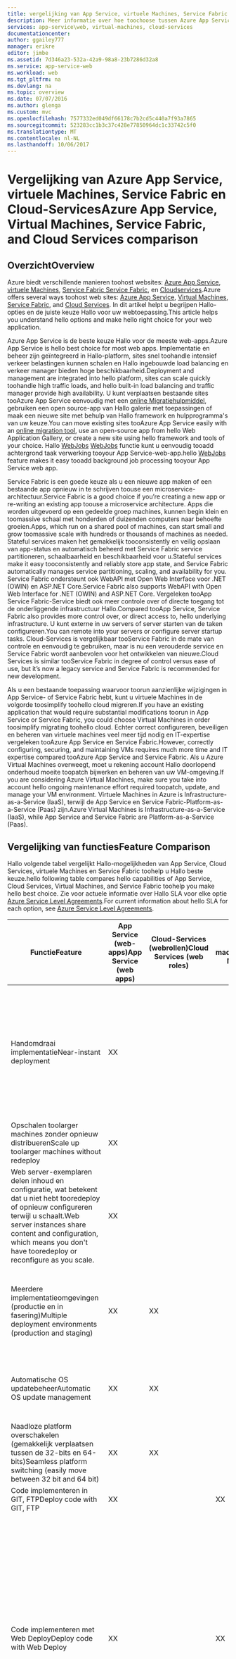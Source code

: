 ```yaml
---
title: vergelijking van App Service, virtuele Machines, Service Fabric en Cloud Services aaaAzure | Microsoft Docs
description: Meer informatie over hoe toochoose tussen Azure App Service, virtuele Machines, Service Fabric en Cloud-Services voor het hosten van webtoepassingen.
services: app-service\web, virtual-machines, cloud-services
documentationcenter: 
author: ggailey777
manager: erikre
editor: jimbe
ms.assetid: 7d346a23-532a-42a9-98a8-23b7286d32a8
ms.service: app-service-web
ms.workload: web
ms.tgt_pltfrm: na
ms.devlang: na
ms.topic: overview
ms.date: 07/07/2016
ms.author: glenga
ms.custom: mvc
ms.openlocfilehash: 7577332ed049df66178c7b2cd5c440a7f93a7865
ms.sourcegitcommit: 523283cc1b3c37c428e77850964dc1c33742c5f0
ms.translationtype: MT
ms.contentlocale: nl-NL
ms.lasthandoff: 10/06/2017
---
```

# <a name="azure-app-service-virtual-machines-service-fabric-and-cloud-services-comparison"></a><span data-ttu-id="b95cd-103">Vergelijking van Azure App Service, virtuele Machines, Service Fabric en Cloud-Services</span><span class="sxs-lookup"><span data-stu-id="b95cd-103">Azure App Service, Virtual Machines, Service Fabric, and Cloud Services comparison</span></span>
## <a name="overview"></a><span data-ttu-id="b95cd-104">Overzicht</span><span class="sxs-lookup"><span data-stu-id="b95cd-104">Overview</span></span>
<span data-ttu-id="b95cd-105">Azure biedt verschillende manieren toohost websites: [Azure App Service][Azure App Service], [virtuele Machines][Virtual Machines], [Service Fabric ] [ Service Fabric], en [Cloudservices][Cloud Services].</span><span class="sxs-lookup"><span data-stu-id="b95cd-105">Azure offers several ways toohost web sites: [Azure App Service][Azure App Service], [Virtual Machines][Virtual Machines], [Service Fabric][Service Fabric], and [Cloud Services][Cloud Services].</span></span> <span data-ttu-id="b95cd-106">In dit artikel helpt u begrijpen Hallo-opties en de juiste keuze Hallo voor uw webtoepassing.</span><span class="sxs-lookup"><span data-stu-id="b95cd-106">This article helps you understand hello options and make hello right choice for your web application.</span></span>

<span data-ttu-id="b95cd-107">Azure App Service is de beste keuze Hallo voor de meeste web-apps.</span><span class="sxs-lookup"><span data-stu-id="b95cd-107">Azure App Service is hello best choice for most web apps.</span></span> <span data-ttu-id="b95cd-108">Implementatie en beheer zijn geïntegreerd in Hallo-platform, sites snel toohandle intensief verkeer belastingen kunnen schalen en Hallo ingebouwde load balancing en verkeer manager bieden hoge beschikbaarheid.</span><span class="sxs-lookup"><span data-stu-id="b95cd-108">Deployment and management are integrated into hello platform, sites can scale quickly toohandle high traffic loads, and hello built-in load balancing and traffic manager provide high availability.</span></span> <span data-ttu-id="b95cd-109">U kunt verplaatsen bestaande sites tooAzure App Service eenvoudig met een [online Migratiehulpmiddel](https://www.migratetoazure.net/), gebruiken een open source-app van Hallo galerie met toepassingen of maak een nieuwe site met behulp van Hallo framework en hulpprogramma's van uw keuze.</span><span class="sxs-lookup"><span data-stu-id="b95cd-109">You can move existing sites tooAzure App Service easily with an [online migration tool](https://www.migratetoazure.net/), use an open-source app from hello Web Application Gallery, or create a new site using hello framework and tools of your choice.</span></span> <span data-ttu-id="b95cd-110">Hallo [WebJobs] [ WebJobs] functie kunt u eenvoudig tooadd achtergrond taak verwerking tooyour App Service-web-app.</span><span class="sxs-lookup"><span data-stu-id="b95cd-110">hello [WebJobs][WebJobs] feature makes it easy tooadd background job processing tooyour App Service web app.</span></span>

<span data-ttu-id="b95cd-111">Service Fabric is een goede keuze als u een nieuwe app maken of een bestaande app opnieuw in te schrijven toouse een microservice-architectuur.</span><span class="sxs-lookup"><span data-stu-id="b95cd-111">Service Fabric is a good choice if you’re creating a new app or re-writing an existing app toouse a microservice architecture.</span></span> <span data-ttu-id="b95cd-112">Apps die worden uitgevoerd op een gedeelde groep machines, kunnen begin klein en toomassive schaal met honderden of duizenden computers naar behoefte groeien.</span><span class="sxs-lookup"><span data-stu-id="b95cd-112">Apps, which run on a shared pool of machines, can start small and grow toomassive scale with hundreds or thousands of machines as needed.</span></span> <span data-ttu-id="b95cd-113">Stateful services maken het gemakkelijk tooconsistently en veilig opslaan van app-status en automatisch beheerd met Service Fabric service partitioneren, schaalbaarheid en beschikbaarheid voor u.</span><span class="sxs-lookup"><span data-stu-id="b95cd-113">Stateful services make it easy tooconsistently and reliably store app state, and Service Fabric automatically manages service partitioning, scaling, and availability for you.</span></span>  <span data-ttu-id="b95cd-114">Service Fabric ondersteunt ook WebAPI met Open Web Interface voor .NET (OWIN) en ASP.NET Core.</span><span class="sxs-lookup"><span data-stu-id="b95cd-114">Service Fabric also supports WebAPI with Open Web Interface for .NET (OWIN) and ASP.NET Core.</span></span>  <span data-ttu-id="b95cd-115">Vergeleken tooApp Service Fabric-Service biedt ook meer controle over of directe toegang tot de onderliggende infrastructuur Hallo.</span><span class="sxs-lookup"><span data-stu-id="b95cd-115">Compared tooApp Service, Service Fabric also provides more control over, or direct access to, hello underlying infrastructure.</span></span> <span data-ttu-id="b95cd-116">U kunt externe in uw servers of server starten van de taken configureren.</span><span class="sxs-lookup"><span data-stu-id="b95cd-116">You can remote into your servers or configure server startup tasks.</span></span> <span data-ttu-id="b95cd-117">Cloud-Services is vergelijkbaar tooService Fabric in de mate van controle en eenvoudig te gebruiken, maar is nu een verouderde service en Service Fabric wordt aanbevolen voor het ontwikkelen van nieuwe.</span><span class="sxs-lookup"><span data-stu-id="b95cd-117">Cloud Services is similar tooService Fabric in degree of control versus ease of use, but it’s now a legacy service and Service Fabric is recommended for new development.</span></span>

<span data-ttu-id="b95cd-118">Als u een bestaande toepassing waarvoor toorun aanzienlijke wijzigingen in App Service- of Service Fabric hebt, kunt u virtuele Machines in de volgorde toosimplify toohello cloud migreren.</span><span class="sxs-lookup"><span data-stu-id="b95cd-118">If you have an existing application that would require substantial modifications toorun in App Service or Service Fabric, you could choose Virtual Machines in order toosimplify migrating toohello cloud.</span></span> <span data-ttu-id="b95cd-119">Echter correct configureren, beveiligen en beheren van virtuele machines veel meer tijd nodig en IT-expertise vergeleken tooAzure App Service en Service Fabric.</span><span class="sxs-lookup"><span data-stu-id="b95cd-119">However, correctly configuring, securing, and maintaining VMs requires much more time and IT expertise compared tooAzure App Service and Service Fabric.</span></span> <span data-ttu-id="b95cd-120">Als u Azure Virtual Machines overweegt, moet u rekening account Hallo doorlopend onderhoud moeite toopatch bijwerken en beheren van uw VM-omgeving.</span><span class="sxs-lookup"><span data-stu-id="b95cd-120">If you are considering Azure Virtual Machines, make sure you take into account hello ongoing maintenance effort required toopatch, update, and manage your VM environment.</span></span> <span data-ttu-id="b95cd-121">Virtuele Machines in Azure is Infrastructure-as-a-Service (IaaS), terwijl de App Service en Service Fabric-Platform-as-a-Service (Paas) zijn.</span><span class="sxs-lookup"><span data-stu-id="b95cd-121">Azure Virtual Machines is Infrastructure-as-a-Service (IaaS), while App Service and Service Fabric are Platform-as-a-Service (Paas).</span></span> 

## <span data-ttu-id="b95cd-122"><a name="features"></a>Vergelijking van functies</span><span class="sxs-lookup"><span data-stu-id="b95cd-122"><a name="features"></a>Feature Comparison</span></span>
<span data-ttu-id="b95cd-123">Hallo volgende tabel vergelijkt Hallo-mogelijkheden van App Service, Cloud Services, virtuele Machines en Service Fabric toohelp u Hallo beste keuze.</span><span class="sxs-lookup"><span data-stu-id="b95cd-123">hello following table compares hello capabilities of App Service, Cloud Services, Virtual Machines, and Service Fabric toohelp you make hello best choice.</span></span> <span data-ttu-id="b95cd-124">Zie voor actuele informatie over Hallo SLA voor elke optie [Azure Service Level Agreements](https://azure.microsoft.com/support/legal/sla/).</span><span class="sxs-lookup"><span data-stu-id="b95cd-124">For current information about hello SLA for each option, see [Azure Service Level Agreements](https://azure.microsoft.com/support/legal/sla/).</span></span>

| <span data-ttu-id="b95cd-125">Functie</span><span class="sxs-lookup"><span data-stu-id="b95cd-125">Feature</span></span> | <span data-ttu-id="b95cd-126">App Service (web-apps)</span><span class="sxs-lookup"><span data-stu-id="b95cd-126">App Service (web apps)</span></span> | <span data-ttu-id="b95cd-127">Cloud-Services (webrollen)</span><span class="sxs-lookup"><span data-stu-id="b95cd-127">Cloud Services (web roles)</span></span> | <span data-ttu-id="b95cd-128">Virtuele machines</span><span class="sxs-lookup"><span data-stu-id="b95cd-128">Virtual Machines</span></span> | <span data-ttu-id="b95cd-129">Service Fabric</span><span class="sxs-lookup"><span data-stu-id="b95cd-129">Service Fabric</span></span> | <span data-ttu-id="b95cd-130">Opmerkingen</span><span class="sxs-lookup"><span data-stu-id="b95cd-130">Notes</span></span> |
| --- | --- | --- | --- | --- | --- |
| <span data-ttu-id="b95cd-131">Handomdraai implementatie</span><span class="sxs-lookup"><span data-stu-id="b95cd-131">Near-instant deployment</span></span> |<span data-ttu-id="b95cd-132">X</span><span class="sxs-lookup"><span data-stu-id="b95cd-132">X</span></span> | | |<span data-ttu-id="b95cd-133">X</span><span class="sxs-lookup"><span data-stu-id="b95cd-133">X</span></span> |<span data-ttu-id="b95cd-134">Implementeren van een toepassing of een toepassing update tooa Cloudservice of het maken van een virtuele machine, duurt het enkele minuten ten minste; een toepassing tooa web-app implementeren duurt seconden.</span><span class="sxs-lookup"><span data-stu-id="b95cd-134">Deploying an application or an application update tooa Cloud Service, or creating a VM, takes several minutes at least; deploying an application tooa web app takes seconds.</span></span> |
| <span data-ttu-id="b95cd-135">Opschalen toolarger machines zonder opnieuw distribueren</span><span class="sxs-lookup"><span data-stu-id="b95cd-135">Scale up toolarger machines without redeploy</span></span> |<span data-ttu-id="b95cd-136">X</span><span class="sxs-lookup"><span data-stu-id="b95cd-136">X</span></span> | | |<span data-ttu-id="b95cd-137">X</span><span class="sxs-lookup"><span data-stu-id="b95cd-137">X</span></span> | |
| <span data-ttu-id="b95cd-138">Web server-exemplaren delen inhoud en configuratie, wat betekent dat u niet hebt tooredeploy of opnieuw configureren terwijl u schaalt.</span><span class="sxs-lookup"><span data-stu-id="b95cd-138">Web server instances share content and configuration, which means you don't have tooredeploy or reconfigure as you scale.</span></span> |<span data-ttu-id="b95cd-139">X</span><span class="sxs-lookup"><span data-stu-id="b95cd-139">X</span></span> | | |<span data-ttu-id="b95cd-140">X</span><span class="sxs-lookup"><span data-stu-id="b95cd-140">X</span></span> | |
| <span data-ttu-id="b95cd-141">Meerdere implementatieomgevingen (productie en in fasering)</span><span class="sxs-lookup"><span data-stu-id="b95cd-141">Multiple deployment environments (production and staging)</span></span> |<span data-ttu-id="b95cd-142">X</span><span class="sxs-lookup"><span data-stu-id="b95cd-142">X</span></span> |<span data-ttu-id="b95cd-143">X</span><span class="sxs-lookup"><span data-stu-id="b95cd-143">X</span></span> | |<span data-ttu-id="b95cd-144">X</span><span class="sxs-lookup"><span data-stu-id="b95cd-144">X</span></span> |<span data-ttu-id="b95cd-145">Service Fabric, kunt u toohave omgevingen met meerdere voor uw toepassingen of toodeploy verschillende versies van uw app naast elkaar.</span><span class="sxs-lookup"><span data-stu-id="b95cd-145">Service Fabric allows you toohave multiple environments for your apps or toodeploy different versions of your app side-by-side.</span></span> |
| <span data-ttu-id="b95cd-146">Automatische OS updatebeheer</span><span class="sxs-lookup"><span data-stu-id="b95cd-146">Automatic OS update management</span></span> |<span data-ttu-id="b95cd-147">X</span><span class="sxs-lookup"><span data-stu-id="b95cd-147">X</span></span> |<span data-ttu-id="b95cd-148">X</span><span class="sxs-lookup"><span data-stu-id="b95cd-148">X</span></span> | | |<span data-ttu-id="b95cd-149">Automatische updates voor het besturingssysteem zijn gepland voor een toekomstige Service Fabric-release.</span><span class="sxs-lookup"><span data-stu-id="b95cd-149">Automatic OS updates are planned for a future Service Fabric release.</span></span> |
| <span data-ttu-id="b95cd-150">Naadloze platform overschakelen (gemakkelijk verplaatsen tussen de 32-bits en 64-bits)</span><span class="sxs-lookup"><span data-stu-id="b95cd-150">Seamless platform switching (easily move between 32 bit and 64 bit)</span></span> |<span data-ttu-id="b95cd-151">X</span><span class="sxs-lookup"><span data-stu-id="b95cd-151">X</span></span> |<span data-ttu-id="b95cd-152">X</span><span class="sxs-lookup"><span data-stu-id="b95cd-152">X</span></span> | | | |
| <span data-ttu-id="b95cd-153">Code implementeren in GIT, FTP</span><span class="sxs-lookup"><span data-stu-id="b95cd-153">Deploy code with GIT, FTP</span></span> |<span data-ttu-id="b95cd-154">X</span><span class="sxs-lookup"><span data-stu-id="b95cd-154">X</span></span> | |<span data-ttu-id="b95cd-155">X</span><span class="sxs-lookup"><span data-stu-id="b95cd-155">X</span></span> | | |
| <span data-ttu-id="b95cd-156">Code implementeren met Web Deploy</span><span class="sxs-lookup"><span data-stu-id="b95cd-156">Deploy code with Web Deploy</span></span> |<span data-ttu-id="b95cd-157">X</span><span class="sxs-lookup"><span data-stu-id="b95cd-157">X</span></span> | |<span data-ttu-id="b95cd-158">X</span><span class="sxs-lookup"><span data-stu-id="b95cd-158">X</span></span> | |<span data-ttu-id="b95cd-159">Cloudservices ondersteunt Hallo gebruik van Web Deploy toodeploy updates tooindividual rolinstanties.</span><span class="sxs-lookup"><span data-stu-id="b95cd-159">Cloud Services supports hello use of Web Deploy toodeploy updates tooindividual role instances.</span></span> <span data-ttu-id="b95cd-160">Echter, u deze niet gebruiken voor de initiële implementatie van een rol, en als u Web Deploy voor een update hebt toodeploy afzonderlijk tooeach exemplaar van een rol.</span><span class="sxs-lookup"><span data-stu-id="b95cd-160">However, you can't use it for initial deployment of a role, and if you use Web Deploy for an update you have toodeploy separately tooeach instance of a role.</span></span> <span data-ttu-id="b95cd-161">Meerdere exemplaren zijn vereist in de volgorde tooqualify voor Hallo Cloud Service SLA voor productieomgevingen.</span><span class="sxs-lookup"><span data-stu-id="b95cd-161">Multiple instances are required in order tooqualify for hello Cloud Service SLA for production environments.</span></span> |
| <span data-ttu-id="b95cd-162">Ondersteuning voor WebMatrix</span><span class="sxs-lookup"><span data-stu-id="b95cd-162">WebMatrix support</span></span> |<span data-ttu-id="b95cd-163">X</span><span class="sxs-lookup"><span data-stu-id="b95cd-163">X</span></span> | |<span data-ttu-id="b95cd-164">X</span><span class="sxs-lookup"><span data-stu-id="b95cd-164">X</span></span> | | |
| <span data-ttu-id="b95cd-165">Toegang tooservices zoals Service Bus-, opslag-, SQL-Database</span><span class="sxs-lookup"><span data-stu-id="b95cd-165">Access tooservices like Service Bus, Storage, SQL Database</span></span> |<span data-ttu-id="b95cd-166">X</span><span class="sxs-lookup"><span data-stu-id="b95cd-166">X</span></span> |<span data-ttu-id="b95cd-167">X</span><span class="sxs-lookup"><span data-stu-id="b95cd-167">X</span></span> |<span data-ttu-id="b95cd-168">X</span><span class="sxs-lookup"><span data-stu-id="b95cd-168">X</span></span> |<span data-ttu-id="b95cd-169">X</span><span class="sxs-lookup"><span data-stu-id="b95cd-169">X</span></span> | |
| <span data-ttu-id="b95cd-170">Host-web- of web services-laag van een architectuur met meerdere lagen</span><span class="sxs-lookup"><span data-stu-id="b95cd-170">Host web or web services tier of a multi-tier architecture</span></span> |<span data-ttu-id="b95cd-171">X</span><span class="sxs-lookup"><span data-stu-id="b95cd-171">X</span></span> |<span data-ttu-id="b95cd-172">X</span><span class="sxs-lookup"><span data-stu-id="b95cd-172">X</span></span> |<span data-ttu-id="b95cd-173">X</span><span class="sxs-lookup"><span data-stu-id="b95cd-173">X</span></span> |<span data-ttu-id="b95cd-174">X</span><span class="sxs-lookup"><span data-stu-id="b95cd-174">X</span></span> | |
| <span data-ttu-id="b95cd-175">Middelste laag van de host van een architectuur met meerdere lagen</span><span class="sxs-lookup"><span data-stu-id="b95cd-175">Host middle tier of a multi-tier architecture</span></span> |<span data-ttu-id="b95cd-176">X</span><span class="sxs-lookup"><span data-stu-id="b95cd-176">X</span></span> |<span data-ttu-id="b95cd-177">X</span><span class="sxs-lookup"><span data-stu-id="b95cd-177">X</span></span> |<span data-ttu-id="b95cd-178">X</span><span class="sxs-lookup"><span data-stu-id="b95cd-178">X</span></span> |<span data-ttu-id="b95cd-179">X</span><span class="sxs-lookup"><span data-stu-id="b95cd-179">X</span></span> |<span data-ttu-id="b95cd-180">App Service-web-apps kunnen eenvoudig host een REST-API als middelste laag en Hallo [WebJobs](http://go.microsoft.com/fwlink/?linkid=390226) functie achtergrondtaken verwerking kan hosten.</span><span class="sxs-lookup"><span data-stu-id="b95cd-180">App Service web apps can easily host a REST API middle tier, and hello [WebJobs](http://go.microsoft.com/fwlink/?linkid=390226) feature can host background processing jobs.</span></span> <span data-ttu-id="b95cd-181">U kunt WebJobs uitvoeren in een speciale website tooachieve onafhankelijke schaalbaarheid voor Hallo laag.</span><span class="sxs-lookup"><span data-stu-id="b95cd-181">You can run WebJobs in a dedicated website tooachieve independent scalability for hello tier.</span></span> <span data-ttu-id="b95cd-182">Hallo preview [API-apps](../app-service-api/app-service-api-apps-why-best-platform.md) functie biedt nog meer functies voor het hosten van de REST-services.</span><span class="sxs-lookup"><span data-stu-id="b95cd-182">hello preview [API apps](../app-service-api/app-service-api-apps-why-best-platform.md) feature provides even more features for hosting REST services.</span></span> |
| <span data-ttu-id="b95cd-183">Geïntegreerde MySQL as a service-ondersteuning</span><span class="sxs-lookup"><span data-stu-id="b95cd-183">Integrated MySQL-as-a-service support</span></span> |<span data-ttu-id="b95cd-184">X</span><span class="sxs-lookup"><span data-stu-id="b95cd-184">X</span></span> |<span data-ttu-id="b95cd-185">X</span><span class="sxs-lookup"><span data-stu-id="b95cd-185">X</span></span> |<span data-ttu-id="b95cd-186">X</span><span class="sxs-lookup"><span data-stu-id="b95cd-186">X</span></span> | |<span data-ttu-id="b95cd-187">MySQL-as-a-service kunnen worden geïntegreerd in cloud-Services via de offerings van ClearDB, maar niet als onderdeel van de werkstroom van hello Azure-Portal.</span><span class="sxs-lookup"><span data-stu-id="b95cd-187">Cloud Services can integrate MySQL-as-a-service through ClearDB's offerings, but not as part of hello Azure Portal workflow.</span></span> |
| <span data-ttu-id="b95cd-188">Ondersteuning voor ASP.NET, klassiek ASP, Node.js, PHP, Python</span><span class="sxs-lookup"><span data-stu-id="b95cd-188">Support for ASP.NET, classic ASP, Node.js, PHP, Python</span></span> |<span data-ttu-id="b95cd-189">X</span><span class="sxs-lookup"><span data-stu-id="b95cd-189">X</span></span> |<span data-ttu-id="b95cd-190">X</span><span class="sxs-lookup"><span data-stu-id="b95cd-190">X</span></span> |<span data-ttu-id="b95cd-191">X</span><span class="sxs-lookup"><span data-stu-id="b95cd-191">X</span></span> |<span data-ttu-id="b95cd-192">X</span><span class="sxs-lookup"><span data-stu-id="b95cd-192">X</span></span> |<span data-ttu-id="b95cd-193">Service Fabric ondersteunt het Hallo maken van een web-front-met [ASP.NET 5](../service-fabric/service-fabric-add-a-web-frontend.md) of kunt u elk type toepassing (Node.js, Java, enzovoort) implementeren als een [Gast uitvoerbaar bestand](../service-fabric/service-fabric-deploy-existing-app.md).</span><span class="sxs-lookup"><span data-stu-id="b95cd-193">Service Fabric supports hello creation of a web front-end using [ASP.NET 5](../service-fabric/service-fabric-add-a-web-frontend.md) or you can deploy any type of application (Node.js, Java, etc) as a [guest executable](../service-fabric/service-fabric-deploy-existing-app.md).</span></span> |
| <span data-ttu-id="b95cd-194">Scale-out toomultiple exemplaren zonder opnieuw distribueren</span><span class="sxs-lookup"><span data-stu-id="b95cd-194">Scale out toomultiple instances without redeploy</span></span> |<span data-ttu-id="b95cd-195">X</span><span class="sxs-lookup"><span data-stu-id="b95cd-195">X</span></span> |<span data-ttu-id="b95cd-196">X</span><span class="sxs-lookup"><span data-stu-id="b95cd-196">X</span></span> |<span data-ttu-id="b95cd-197">X</span><span class="sxs-lookup"><span data-stu-id="b95cd-197">X</span></span> |<span data-ttu-id="b95cd-198">X</span><span class="sxs-lookup"><span data-stu-id="b95cd-198">X</span></span> |<span data-ttu-id="b95cd-199">Virtuele Machines uitbreiden toomultiple exemplaren, maar Hallo services die worden uitgevoerd op deze toohandle dit scale-out moeten worden geschreven. U hebt tooconfigure een load balancer tooroute aanvragen over Hallo-machines en maak een Affiniteitsgroep tooprevent gelijktijdige opnieuw opstarten van alle exemplaren vanwege toomaintenance- of hardwarestoringen.</span><span class="sxs-lookup"><span data-stu-id="b95cd-199">Virtual Machines can scale out toomultiple instances, but hello services running on them must be written toohandle this scale-out. You have tooconfigure a load balancer tooroute requests across hello machines, and create an Affinity Group tooprevent simultaneous restarts of all instances due toomaintenance or hardware failures.</span></span> |
| <span data-ttu-id="b95cd-200">Ondersteuning voor SSL</span><span class="sxs-lookup"><span data-stu-id="b95cd-200">Support for SSL</span></span> |<span data-ttu-id="b95cd-201">X</span><span class="sxs-lookup"><span data-stu-id="b95cd-201">X</span></span> |<span data-ttu-id="b95cd-202">X</span><span class="sxs-lookup"><span data-stu-id="b95cd-202">X</span></span> |<span data-ttu-id="b95cd-203">X</span><span class="sxs-lookup"><span data-stu-id="b95cd-203">X</span></span> |<span data-ttu-id="b95cd-204">X</span><span class="sxs-lookup"><span data-stu-id="b95cd-204">X</span></span> |<span data-ttu-id="b95cd-205">Voor App Service WebApps, wordt SSL voor aangepaste domeinnamen alleen ondersteund voor Basic en Standard-modus.</span><span class="sxs-lookup"><span data-stu-id="b95cd-205">For App Service web apps, SSL for custom domain names is only supported for Basic and Standard mode.</span></span> <span data-ttu-id="b95cd-206">Zie voor meer informatie over het gebruik van SSL met web-apps [configureren van een SSL-certificaat voor een Azure-Website](app-service-web-tutorial-custom-ssl.md).</span><span class="sxs-lookup"><span data-stu-id="b95cd-206">For information about using SSL with web apps, see [Configuring an SSL certificate for an Azure Website](app-service-web-tutorial-custom-ssl.md).</span></span> |
| <span data-ttu-id="b95cd-207">Visual Studio-integratie</span><span class="sxs-lookup"><span data-stu-id="b95cd-207">Visual Studio integration</span></span> |<span data-ttu-id="b95cd-208">X</span><span class="sxs-lookup"><span data-stu-id="b95cd-208">X</span></span> |<span data-ttu-id="b95cd-209">X</span><span class="sxs-lookup"><span data-stu-id="b95cd-209">X</span></span> |<span data-ttu-id="b95cd-210">X</span><span class="sxs-lookup"><span data-stu-id="b95cd-210">X</span></span> |<span data-ttu-id="b95cd-211">X</span><span class="sxs-lookup"><span data-stu-id="b95cd-211">X</span></span> | |
| <span data-ttu-id="b95cd-212">Foutopsporing op afstand</span><span class="sxs-lookup"><span data-stu-id="b95cd-212">Remote Debugging</span></span> |<span data-ttu-id="b95cd-213">X</span><span class="sxs-lookup"><span data-stu-id="b95cd-213">X</span></span> |<span data-ttu-id="b95cd-214">X</span><span class="sxs-lookup"><span data-stu-id="b95cd-214">X</span></span> |<span data-ttu-id="b95cd-215">X</span><span class="sxs-lookup"><span data-stu-id="b95cd-215">X</span></span> | | |
| <span data-ttu-id="b95cd-216">Code implementeren in TFS</span><span class="sxs-lookup"><span data-stu-id="b95cd-216">Deploy code with TFS</span></span> |<span data-ttu-id="b95cd-217">X</span><span class="sxs-lookup"><span data-stu-id="b95cd-217">X</span></span> |<span data-ttu-id="b95cd-218">X</span><span class="sxs-lookup"><span data-stu-id="b95cd-218">X</span></span> |<span data-ttu-id="b95cd-219">X</span><span class="sxs-lookup"><span data-stu-id="b95cd-219">X</span></span> |<span data-ttu-id="b95cd-220">X</span><span class="sxs-lookup"><span data-stu-id="b95cd-220">X</span></span> | |
| <span data-ttu-id="b95cd-221">Netwerkisolatie met [Azure Virtual Network](/azure/virtual-network/)</span><span class="sxs-lookup"><span data-stu-id="b95cd-221">Network isolation with [Azure Virtual Network](/azure/virtual-network/)</span></span> |<span data-ttu-id="b95cd-222">X</span><span class="sxs-lookup"><span data-stu-id="b95cd-222">X</span></span> |<span data-ttu-id="b95cd-223">X</span><span class="sxs-lookup"><span data-stu-id="b95cd-223">X</span></span> |<span data-ttu-id="b95cd-224">X</span><span class="sxs-lookup"><span data-stu-id="b95cd-224">X</span></span> |<span data-ttu-id="b95cd-225">X</span><span class="sxs-lookup"><span data-stu-id="b95cd-225">X</span></span> |<span data-ttu-id="b95cd-226">Zie ook [Azure Websites virtuele netwerkintegratie](https://azure.microsoft.com/blog/2014/09/15/azure-websites-virtual-network-integration/)</span><span class="sxs-lookup"><span data-stu-id="b95cd-226">See also [Azure Websites Virtual Network Integration](https://azure.microsoft.com/blog/2014/09/15/azure-websites-virtual-network-integration/)</span></span> |
| <span data-ttu-id="b95cd-227">Ondersteuning voor [met Azure Traffic Manager](/azure/traffic-manager/)</span><span class="sxs-lookup"><span data-stu-id="b95cd-227">Support for [Azure Traffic Manager](/azure/traffic-manager/)</span></span> |<span data-ttu-id="b95cd-228">X</span><span class="sxs-lookup"><span data-stu-id="b95cd-228">X</span></span> |<span data-ttu-id="b95cd-229">X</span><span class="sxs-lookup"><span data-stu-id="b95cd-229">X</span></span> |<span data-ttu-id="b95cd-230">X</span><span class="sxs-lookup"><span data-stu-id="b95cd-230">X</span></span> |<span data-ttu-id="b95cd-231">X</span><span class="sxs-lookup"><span data-stu-id="b95cd-231">X</span></span> | |
| <span data-ttu-id="b95cd-232">Geïntegreerde Eindpuntcontrole</span><span class="sxs-lookup"><span data-stu-id="b95cd-232">Integrated Endpoint Monitoring</span></span> |<span data-ttu-id="b95cd-233">X</span><span class="sxs-lookup"><span data-stu-id="b95cd-233">X</span></span> |<span data-ttu-id="b95cd-234">X</span><span class="sxs-lookup"><span data-stu-id="b95cd-234">X</span></span> |<span data-ttu-id="b95cd-235">X</span><span class="sxs-lookup"><span data-stu-id="b95cd-235">X</span></span> | | |
| <span data-ttu-id="b95cd-236">Toegang tot extern bureaublad-tooservers</span><span class="sxs-lookup"><span data-stu-id="b95cd-236">Remote desktop access tooservers</span></span> | |<span data-ttu-id="b95cd-237">X</span><span class="sxs-lookup"><span data-stu-id="b95cd-237">X</span></span> |<span data-ttu-id="b95cd-238">X</span><span class="sxs-lookup"><span data-stu-id="b95cd-238">X</span></span> |<span data-ttu-id="b95cd-239">X</span><span class="sxs-lookup"><span data-stu-id="b95cd-239">X</span></span> | |
| <span data-ttu-id="b95cd-240">Een aangepaste MSI installeren</span><span class="sxs-lookup"><span data-stu-id="b95cd-240">Install any custom MSI</span></span> | |<span data-ttu-id="b95cd-241">X</span><span class="sxs-lookup"><span data-stu-id="b95cd-241">X</span></span> |<span data-ttu-id="b95cd-242">X</span><span class="sxs-lookup"><span data-stu-id="b95cd-242">X</span></span> |<span data-ttu-id="b95cd-243">X</span><span class="sxs-lookup"><span data-stu-id="b95cd-243">X</span></span> |<span data-ttu-id="b95cd-244">Service Fabric, kunt u toohost elk uitvoerbaar bestand opslaan als een [Gast uitvoerbaar bestand](../service-fabric/service-fabric-deploy-existing-app.md) of u kunt een app installeren op Hallo van virtuele machines.</span><span class="sxs-lookup"><span data-stu-id="b95cd-244">Service Fabric allows you toohost any executable file as a [guest executable](../service-fabric/service-fabric-deploy-existing-app.md) or you can install any app on hello VMs.</span></span> |
| <span data-ttu-id="b95cd-245">Mogelijkheid toodefine/uitvoeren opstarten taken</span><span class="sxs-lookup"><span data-stu-id="b95cd-245">Ability toodefine/execute start-up tasks</span></span> | |<span data-ttu-id="b95cd-246">X</span><span class="sxs-lookup"><span data-stu-id="b95cd-246">X</span></span> |<span data-ttu-id="b95cd-247">X</span><span class="sxs-lookup"><span data-stu-id="b95cd-247">X</span></span> |<span data-ttu-id="b95cd-248">X</span><span class="sxs-lookup"><span data-stu-id="b95cd-248">X</span></span> | |
| <span data-ttu-id="b95cd-249">Kan tooETW gebeurtenissen luisteren</span><span class="sxs-lookup"><span data-stu-id="b95cd-249">Can listen tooETW events</span></span> | |<span data-ttu-id="b95cd-250">X</span><span class="sxs-lookup"><span data-stu-id="b95cd-250">X</span></span> |<span data-ttu-id="b95cd-251">X</span><span class="sxs-lookup"><span data-stu-id="b95cd-251">X</span></span> |<span data-ttu-id="b95cd-252">X</span><span class="sxs-lookup"><span data-stu-id="b95cd-252">X</span></span> | |

## <span data-ttu-id="b95cd-253"><a name="scenarios"></a>Scenario's en aanbevelingen</span><span class="sxs-lookup"><span data-stu-id="b95cd-253"><a name="scenarios"></a>Scenarios and recommendations</span></span>
<span data-ttu-id="b95cd-254">Hier volgen enkele algemene scenario's van de toepassing uit met aanbevelingen toowhich Azure-web-hosting optie mogelijk meest geschikt is voor elk.</span><span class="sxs-lookup"><span data-stu-id="b95cd-254">Here are some common application scenarios with recommendations as toowhich Azure web hosting option might be most appropriate for each.</span></span>

* [<span data-ttu-id="b95cd-255">Ik heb nodig een webfront-end met achtergrondverwerking en database back-end toorun zakelijke toepassingen zijn geïntegreerd met lokale activa.</span><span class="sxs-lookup"><span data-stu-id="b95cd-255">I need a web front end with background processing and database backend toorun business applications integrated with on-premises assets.</span></span>](#onprem)
* [<span data-ttu-id="b95cd-256">Ik moet een betrouwbare manier toohost mijn zakelijke website die wordt geschaald well en aanbiedingen globale bereiken.</span><span class="sxs-lookup"><span data-stu-id="b95cd-256">I need a reliable way toohost my corporate website that scales well and offers global reach.</span></span>](#corp)
* [<span data-ttu-id="b95cd-257">Ik heb een IIS6-toepassing op Windows Server 2003 wordt uitgevoerd.</span><span class="sxs-lookup"><span data-stu-id="b95cd-257">I have an IIS6 application running on Windows Server 2003.</span></span>](#iis6)
* [<span data-ttu-id="b95cd-258">Ik ben eigenaar van een klein bedrijf en ik mijn site een goedkope manier toohost nodig, maar met toekomstige groei in gedachten.</span><span class="sxs-lookup"><span data-stu-id="b95cd-258">I'm a small business owner, and I need an inexpensive way toohost my site but with future growth in mind.</span></span>](#smallbusiness)
* [<span data-ttu-id="b95cd-259">Ik ben een web- of grafisch ontwerper en ik toodesign wilt en websites voor mijn klant opbouwen.</span><span class="sxs-lookup"><span data-stu-id="b95cd-259">I'm a web or graphic designer, and I want toodesign and build web sites for my customers.</span></span>](#designer)
* [<span data-ttu-id="b95cd-260">Ik ben mijn toepassing met meerdere lagen met een web-front-toohello Cloud migreert.</span><span class="sxs-lookup"><span data-stu-id="b95cd-260">I'm migrating my multi-tier application with a web front-end toohello Cloud.</span></span>](#multitier)
* [<span data-ttu-id="b95cd-261">Mijn toepassing afhankelijk is zeer aangepaste Windows of Linux-omgevingen en I wilt toomove het toohello cloud.</span><span class="sxs-lookup"><span data-stu-id="b95cd-261">My application depends on highly customized Windows or Linux environments and I want toomove it toohello cloud.</span></span>](#custom)
* [<span data-ttu-id="b95cd-262">Mijn site maakt gebruik van open-sourcesoftware en wil toohost in Azure.</span><span class="sxs-lookup"><span data-stu-id="b95cd-262">My site uses open source software, and I want toohost it in Azure.</span></span>](#oss)
* [<span data-ttu-id="b95cd-263">Ik heb een line-of-business-toepassing die tooconnect toohello bedrijfsnetwerk moet.</span><span class="sxs-lookup"><span data-stu-id="b95cd-263">I have a line-of-business application that needs tooconnect toohello corporate network.</span></span>](#lob)
* [<span data-ttu-id="b95cd-264">Ik wil toohost een REST-API of web-service voor mobiele clients.</span><span class="sxs-lookup"><span data-stu-id="b95cd-264">I want toohost a REST API or web service for mobile clients.</span></span>](#mobile)

### <span data-ttu-id="b95cd-265"><a id="onprem"></a>Ik heb nodig een webfront-end met achtergrondverwerking en database back-end toorun zakelijke toepassingen zijn geïntegreerd met lokale activa.</span><span class="sxs-lookup"><span data-stu-id="b95cd-265"><a id="onprem"></a> I need a web front end with background processing and database backend toorun business applications integrated with on-premises assets.</span></span>
<span data-ttu-id="b95cd-266">Azure App Service is een uitstekende oplossing voor complexe business-toepassingen.</span><span class="sxs-lookup"><span data-stu-id="b95cd-266">Azure App Service is a great solution for complex business applications.</span></span> <span data-ttu-id="b95cd-267">U kunt ontwikkelen van apps die automatisch schalen op een load balanced platform, zijn beveiligd met Active Directory en verbinding maken met tooyour lokale bronnen.</span><span class="sxs-lookup"><span data-stu-id="b95cd-267">It lets you develop apps that scale automatically on a load balanced platform, are secured with Active Directory, and connect tooyour on-premises resources.</span></span> <span data-ttu-id="b95cd-268">Er wordt het beheer van apps die via een hoogwaardige portal en API's eenvoudig, en kunt u toogain inzicht in hoe klanten ze worden gebruikt met hulpprogramma's voor app-inzicht.</span><span class="sxs-lookup"><span data-stu-id="b95cd-268">It makes managing those apps easy through a world-class portal and APIs, and allows you toogain insight into how customers are using them with app insight tools.</span></span> <span data-ttu-id="b95cd-269">Hallo [Webjobs] [ Webjobs] functie kunt u achtergrondprocessen uitvoeren en taken als onderdeel van uw weblaag bij hybride verbindingen en VNET-functies kunnen u eenvoudig tooconnect back tooon lokale bronnen.</span><span class="sxs-lookup"><span data-stu-id="b95cd-269">hello [Webjobs][Webjobs] feature lets you run background processes and tasks as part of your web tier, while hybrid connectivity and VNET features make it easy tooconnect back tooon-premises resources.</span></span> <span data-ttu-id="b95cd-270">Azure App Service biedt drie 9 SLA voor web-apps en kunt u:</span><span class="sxs-lookup"><span data-stu-id="b95cd-270">Azure App Service provides three 9's SLA for web apps and enables you to:</span></span>

* <span data-ttu-id="b95cd-271">Uw toepassingen betrouwbaar uitvoeren op een zelfherstellende, automatisch patchen cloudplatform.</span><span class="sxs-lookup"><span data-stu-id="b95cd-271">Run your applications reliably on a self-healing, auto-patching cloud platform.</span></span>
* <span data-ttu-id="b95cd-272">Schalen automatisch via een wereldwijd netwerk van datacenters.</span><span class="sxs-lookup"><span data-stu-id="b95cd-272">Scale automatically across a global network of datacenters.</span></span>
* <span data-ttu-id="b95cd-273">Back-up en herstel voor herstel na noodgevallen.</span><span class="sxs-lookup"><span data-stu-id="b95cd-273">Back up and restore for disaster recovery.</span></span>
* <span data-ttu-id="b95cd-274">ISO, SOC2 en PCI compatibel zijn.</span><span class="sxs-lookup"><span data-stu-id="b95cd-274">Be ISO, SOC2, and PCI compliant.</span></span>
* <span data-ttu-id="b95cd-275">Integratie met Active Directory</span><span class="sxs-lookup"><span data-stu-id="b95cd-275">Integrate with Active Directory</span></span>

### <span data-ttu-id="b95cd-276"><a id="corp"></a>Ik moet een betrouwbare manier toohost mijn zakelijke website die wordt geschaald well en aanbiedingen globale bereiken.</span><span class="sxs-lookup"><span data-stu-id="b95cd-276"><a id="corp"></a> I need a reliable way toohost my corporate website that scales well and offers global reach.</span></span>
<span data-ttu-id="b95cd-277">Azure App Service is een uitstekende oplossing voor het hosten van zakelijke websites.</span><span class="sxs-lookup"><span data-stu-id="b95cd-277">Azure App Service is a great solution for hosting corporate websites.</span></span> <span data-ttu-id="b95cd-278">Deze web-apps tooscale kan snel en eenvoudig toomeet vraag over een wereldwijd netwerk van datacenters.</span><span class="sxs-lookup"><span data-stu-id="b95cd-278">It enables web apps tooscale quickly and easily toomeet demand across a global network of datacenters.</span></span> <span data-ttu-id="b95cd-279">Lokale reach fouttolerantie en intelligente verkeer management biedt.</span><span class="sxs-lookup"><span data-stu-id="b95cd-279">It offers local reach, fault tolerance, and intelligent traffic management.</span></span> <span data-ttu-id="b95cd-280">Alle op een platform waarmee hoogwaardige beheerhulpprogramma's, zodat u toogain inzicht in de sitestatus en siteverkeer snel en eenvoudig.</span><span class="sxs-lookup"><span data-stu-id="b95cd-280">All on a platform that provides world-class management tools, allowing you toogain insight into site health and site traffic quickly and easily.</span></span> <span data-ttu-id="b95cd-281">Azure App Service biedt drie 9 SLA voor web-apps en kunt u:</span><span class="sxs-lookup"><span data-stu-id="b95cd-281">Azure App Service provides three 9's SLA for web apps and enables you to:</span></span>

* <span data-ttu-id="b95cd-282">Uw websites betrouwbaar uitvoeren op een zelfherstellende, automatisch patchen cloudplatform.</span><span class="sxs-lookup"><span data-stu-id="b95cd-282">Run your websites reliably on a self-healing, auto-patching cloud platform.</span></span>
* <span data-ttu-id="b95cd-283">Schalen automatisch via een wereldwijd netwerk van datacenters.</span><span class="sxs-lookup"><span data-stu-id="b95cd-283">Scale automatically across a global network of datacenters.</span></span>
* <span data-ttu-id="b95cd-284">Back-up en herstel voor herstel na noodgevallen.</span><span class="sxs-lookup"><span data-stu-id="b95cd-284">Back up and restore for disaster recovery.</span></span>
* <span data-ttu-id="b95cd-285">Beheren van Logboeken en verkeer met geïntegreerde hulpmiddelen.</span><span class="sxs-lookup"><span data-stu-id="b95cd-285">Manage logs and traffic with integrated tools.</span></span>
* <span data-ttu-id="b95cd-286">ISO, SOC2 en PCI compatibel zijn.</span><span class="sxs-lookup"><span data-stu-id="b95cd-286">Be ISO, SOC2, and PCI compliant.</span></span>
* <span data-ttu-id="b95cd-287">Integratie met Active Directory</span><span class="sxs-lookup"><span data-stu-id="b95cd-287">Integrate with Active Directory</span></span>

### <span data-ttu-id="b95cd-288"><a id="iis6"></a>Ik heb een IIS6-toepassing op Windows Server 2003 wordt uitgevoerd.</span><span class="sxs-lookup"><span data-stu-id="b95cd-288"><a id="iis6"></a> I have an IIS6 application running on Windows Server 2003.</span></span>
<span data-ttu-id="b95cd-289">Azure App Service kunt u eenvoudig tooavoid Hallo infrastructuurkosten in verband met het migreren van oudere IIS6-toepassingen.</span><span class="sxs-lookup"><span data-stu-id="b95cd-289">Azure App Service makes it easy tooavoid hello infrastructure costs associated with migrating older IIS6 applications.</span></span> <span data-ttu-id="b95cd-290">Microsoft heeft gemaakt [eenvoudig toouse-hulpprogramma's voor migratie en gedetailleerde migratie-richtlijnen](https://www.movemetowebsites.net/) die u toocheck compatibiliteit inschakelen en eventuele wijzigingen die nodig hebt aangebracht toobe identificeren.</span><span class="sxs-lookup"><span data-stu-id="b95cd-290">Microsoft has created [easy toouse migration tools and detailed migration guidance](https://www.movemetowebsites.net/) that enable you toocheck compatibility and identify any changes that need toobe made.</span></span> <span data-ttu-id="b95cd-291">Integratie met Visual Studio, TFS en algemene CMS's maakt het eenvoudig toodeploy IIS6 toepassingen rechtstreeks toohello cloud.</span><span class="sxs-lookup"><span data-stu-id="b95cd-291">Integration with Visual Studio, TFS, and common CMS tools makes it easy toodeploy IIS6 applications directly toohello cloud.</span></span> <span data-ttu-id="b95cd-292">Zodra geïmplementeerd, biedt hello Azure Portal krachtige beheerprogramma's waarmee u tooscale toomanage kosten en omhoog in toomeet vraag indien nodig.</span><span class="sxs-lookup"><span data-stu-id="b95cd-292">Once deployed, hello Azure Portal provides robust management tools that enable you tooscale down toomanage costs and up toomeet demand as necessary.</span></span> <span data-ttu-id="b95cd-293">U kunt met het hulpprogramma voor migratie van Hallo:</span><span class="sxs-lookup"><span data-stu-id="b95cd-293">With hello migration tool you can:</span></span>

* <span data-ttu-id="b95cd-294">Migreer uw cloud oudere Windows Server 2003 web application toohello snel en eenvoudig.</span><span class="sxs-lookup"><span data-stu-id="b95cd-294">Quickly and easily migrate your legacy Windows Server 2003 web application toohello cloud.</span></span>
* <span data-ttu-id="b95cd-295">Tooleave kiezen voor de gekoppelde SQL database lokale-toocreate een hybride-toepassing.</span><span class="sxs-lookup"><span data-stu-id="b95cd-295">Opt tooleave your attached SQL database on-premises toocreate a hybrid application.</span></span>
* <span data-ttu-id="b95cd-296">De SQL-database, samen met de oudere toepassing verplaatst automatisch.</span><span class="sxs-lookup"><span data-stu-id="b95cd-296">Automatically move your SQL database along with your legacy application.</span></span>

### <span data-ttu-id="b95cd-297"><a id="smallbusiness"></a>Ik ben eigenaar van een klein bedrijf en ik mijn site een goedkope manier toohost nodig, maar met toekomstige groei in gedachten.</span><span class="sxs-lookup"><span data-stu-id="b95cd-297"><a id="smallbusiness"></a>I'm a small business owner, and I need an inexpensive way toohost my site but with future growth in mind.</span></span>
<span data-ttu-id="b95cd-298">Azure App Service is een uitstekende oplossing voor dit scenario, omdat u kunt gratis gebruiken en vervolgens meer mogelijkheden toevoegen wanneer u deze nodig.</span><span class="sxs-lookup"><span data-stu-id="b95cd-298">Azure App Service is a great solution for this scenario, because you can start using it for free and then add more capabilities when you need them.</span></span> <span data-ttu-id="b95cd-299">Elke gratis web-app wordt geleverd met een domein dat is verstrekt door Azure (*your_company*. azurewebsites.net), en Hallo-platform omvat geïntegreerde hulpprogramma's voor implementatie en beheer, evenals een toepassingsgalerie waarmee u eenvoudig tooget gestart.</span><span class="sxs-lookup"><span data-stu-id="b95cd-299">Each free web app comes with a domain provided by Azure (*your_company*.azurewebsites.net), and hello platform includes integrated deployment and management tools as well as an application gallery that make it easy tooget started.</span></span> <span data-ttu-id="b95cd-300">Er zijn veel andere services en schalingsopties Hallo site tooevolve met verbeterde gebruikersvraag toestaan.</span><span class="sxs-lookup"><span data-stu-id="b95cd-300">There are many other services and scaling options that allow hello site tooevolve with increased user demand.</span></span> <span data-ttu-id="b95cd-301">U kunt met Azure App Service:</span><span class="sxs-lookup"><span data-stu-id="b95cd-301">With Azure App Service, you can:</span></span>

* <span data-ttu-id="b95cd-302">Beginnen met de gratis laag Hallo en schaal omhoog indien nodig.</span><span class="sxs-lookup"><span data-stu-id="b95cd-302">Begin with hello free tier and then scale up as needed.</span></span>
* <span data-ttu-id="b95cd-303">Gebruik Hallo-Toepassingsgalerie tooquickly populaire webtoepassingen, zoals WordPress instellen.</span><span class="sxs-lookup"><span data-stu-id="b95cd-303">Use hello Application Gallery tooquickly set up popular web applications, such as WordPress.</span></span>
* <span data-ttu-id="b95cd-304">Extra Azure-services en functies tooyour toepassing toevoegen naar behoefte.</span><span class="sxs-lookup"><span data-stu-id="b95cd-304">Add additional Azure services and features tooyour application as needed.</span></span>
* <span data-ttu-id="b95cd-305">Beveilig uw web-app met HTTPS.</span><span class="sxs-lookup"><span data-stu-id="b95cd-305">Secure your web app with HTTPS.</span></span>

### <span data-ttu-id="b95cd-306"><a id="designer"></a>Ik ben een web- of grafisch ontwerper en ik toodesign wilt en websites bouwen voor mijn klant</span><span class="sxs-lookup"><span data-stu-id="b95cd-306"><a id="designer"></a> I'm a web or graphic designer, and I want toodesign and build websites for my customers</span></span>
<span data-ttu-id="b95cd-307">Biedt ondersteuning voor Git en FTP-implementatie en nauwe integratie met hulpprogramma's en services, zoals Visual Studio en SQL-Database biedt voor webontwikkelaars- en ontwerpers Azure App Service kan eenvoudig worden geïntegreerd met tal van frameworks en hulpprogramma's.</span><span class="sxs-lookup"><span data-stu-id="b95cd-307">For web developers and designers, Azure App Service integrates easily with a variety of frameworks and tools, includes deployment support for Git and FTP, and offers tight integration with tools and services such as Visual Studio and SQL Database.</span></span> <span data-ttu-id="b95cd-308">Met App Service kunt u:</span><span class="sxs-lookup"><span data-stu-id="b95cd-308">With App Service, you can:</span></span>

* <span data-ttu-id="b95cd-309">Gebruik de opdrachtregelprogramma's voor [geautomatiseerde taken][scripting].</span><span class="sxs-lookup"><span data-stu-id="b95cd-309">Use command-line tools for [automated tasks][scripting].</span></span>
* <span data-ttu-id="b95cd-310">Werken met populaire talen zoals [.Net][dotnet], [PHP][PHP], [Node.js] [ nodejs], en [Python][Python].</span><span class="sxs-lookup"><span data-stu-id="b95cd-310">Work with popular languages such as [.Net][dotnet], [PHP][PHP], [Node.js][nodejs], and [Python][Python].</span></span>
* <span data-ttu-id="b95cd-311">Selecteer de drie verschillende schalen niveaus voor het schalen van toovery hoge capaciteit.</span><span class="sxs-lookup"><span data-stu-id="b95cd-311">Select three different scaling levels for scaling up toovery high capacities.</span></span>
* <span data-ttu-id="b95cd-312">Integreren met andere Azure-services, zoals [SQL-Database][sqldatabase], [Service Bus] [ servicebus] en [opslag] [ Storage], of de offerings van Hallo partner [Azure Store][azurestore], zoals MySQL en MongoDB.</span><span class="sxs-lookup"><span data-stu-id="b95cd-312">Integrate with other Azure services, such as [SQL Database][sqldatabase], [Service Bus][servicebus] and [Storage][Storage], or partner offerings from hello [Azure Store][azurestore], such as MySQL and MongoDB.</span></span>
* <span data-ttu-id="b95cd-313">Geïntegreerd met hulpprogramma's, zoals Visual Studio, Git WebMatrix, WebDeploy, TFS en FTP.</span><span class="sxs-lookup"><span data-stu-id="b95cd-313">Integrate with tools such as Visual Studio, Git, WebMatrix, WebDeploy, TFS, and FTP.</span></span>

### <span data-ttu-id="b95cd-314"><a id="multitier"></a>Ik ben mijn toepassing met meerdere lagen met een web-front-toohello Cloud migreren</span><span class="sxs-lookup"><span data-stu-id="b95cd-314"><a id="multitier"></a>I'm migrating my multi-tier application with a web front-end toohello Cloud</span></span>
<span data-ttu-id="b95cd-315">Als u een toepassing met meerdere lagen, zoals een webserver die verbinding tooa database maakt, is Azure App Service een goede optie die nauwe integratie met Azure SQL Database biedt.</span><span class="sxs-lookup"><span data-stu-id="b95cd-315">If you’re running a multi-tier application, such as a web server that connects tooa database, Azure App Service is a good option that offers tight integration with Azure SQL Database.</span></span> <span data-ttu-id="b95cd-316">En u kunt Hallo webtaken functie gebruiken voor het uitvoeren van back-end-processen.</span><span class="sxs-lookup"><span data-stu-id="b95cd-316">And you can use hello WebJobs feature for running backend processes.</span></span>

<span data-ttu-id="b95cd-317">Service Fabric kiezen voor een of meer van uw lagen als u meer controle over Hallo server-omgeving, zoals Hallo mogelijkheid tooremote in de server of server starten van de taken configureren.</span><span class="sxs-lookup"><span data-stu-id="b95cd-317">Choose Service Fabric for one or more of your tiers if you need more control over hello server environment, such as hello ability tooremote into your server or configure server startup tasks.</span></span>

<span data-ttu-id="b95cd-318">Virtuele Machines kiezen voor een of meer van uw lagen als u wilt dat toouse uw eigen computerinstallatiekopie of server-software of services die u op de Service Fabric configureren kunt uitvoeren.</span><span class="sxs-lookup"><span data-stu-id="b95cd-318">Choose Virtual Machines for one or more of your tiers if you want toouse your own machine image or run server software or services that you can't configure on Service Fabric.</span></span>

### <span data-ttu-id="b95cd-319"><a id="custom"></a>Mijn toepassing afhankelijk is zeer aangepaste Windows of Linux-omgevingen en I wilt toomove het toohello cloud.</span><span class="sxs-lookup"><span data-stu-id="b95cd-319"><a id="custom"></a>My application depends on highly customized Windows or Linux environments and I want toomove it toohello cloud.</span></span>
<span data-ttu-id="b95cd-320">Als uw toepassing complexe installatie vereist of de configuratie van virtuele Machines van de besturingssysteem-software en Hallo waarschijnlijk de beste oplossing Hallo is.</span><span class="sxs-lookup"><span data-stu-id="b95cd-320">If your application requires complex installation or configuration of software and hello operating system, Virtual Machines is probably hello best solution.</span></span> <span data-ttu-id="b95cd-321">Met virtuele Machines, kunt u het volgende doen:</span><span class="sxs-lookup"><span data-stu-id="b95cd-321">With Virtual Machines, you can:</span></span>

* <span data-ttu-id="b95cd-322">Hallo virtuele Machine galerie toostart gebruiken met een besturingssysteem, zoals Windows of Linux, en vervolgens aanpassen voor uw toepassingsvereisten.</span><span class="sxs-lookup"><span data-stu-id="b95cd-322">Use hello Virtual Machine gallery toostart with an operating system, such as Windows or Linux, and then customize it for your application requirements.</span></span>
* <span data-ttu-id="b95cd-323">Maken en uploaden van een aangepaste installatiekopie van een bestaande lokale server toorun op een virtuele machine in Azure.</span><span class="sxs-lookup"><span data-stu-id="b95cd-323">Create and upload a custom image of an existing on-premises server toorun on a virtual machine in Azure.</span></span>

### <span data-ttu-id="b95cd-324"><a id="oss"></a>Mijn site maakt gebruik van open-sourcesoftware en wil toohost in Azure</span><span class="sxs-lookup"><span data-stu-id="b95cd-324"><a id="oss"></a>My site uses open source software, and I want toohost it in Azure</span></span>
<span data-ttu-id="b95cd-325">Als uw open-source framework wordt ondersteund op App Service, Hallo talen en frameworks die nodig is voor uw toepassing automatisch voor u geconfigureerd.</span><span class="sxs-lookup"><span data-stu-id="b95cd-325">If your open source framework is supported on App Service, hello languages and frameworks needed by your application are configured for you automatically.</span></span> <span data-ttu-id="b95cd-326">App Service kunt u:</span><span class="sxs-lookup"><span data-stu-id="b95cd-326">App Service enables you to:</span></span>

* <span data-ttu-id="b95cd-327">Gebruik veel populaire open source talen, zoals [.NET][dotnet], [PHP][PHP], [Node.js] [ nodejs], en [Python][Python].</span><span class="sxs-lookup"><span data-stu-id="b95cd-327">Use many popular open source languages, such as [.NET][dotnet], [PHP][PHP], [Node.js][nodejs], and [Python][Python].</span></span>
* <span data-ttu-id="b95cd-328">WordPress, Drupal, Umbraco, DNN en vele andere webtoepassingen van derden instellen.</span><span class="sxs-lookup"><span data-stu-id="b95cd-328">Set up WordPress, Drupal, Umbraco, DNN, and many other third-party web applications.</span></span>
* <span data-ttu-id="b95cd-329">Migreren van een bestaande toepassing of maak een nieuwe van Hallo-Toepassingsgalerie.</span><span class="sxs-lookup"><span data-stu-id="b95cd-329">Migrate an existing application or create a new one from hello Application Gallery.</span></span>

<span data-ttu-id="b95cd-330">Als uw open-source framework wordt niet ondersteund op App Service, kunt u uitvoeren op een van de Hallo andere Azure-web hosting-opties.</span><span class="sxs-lookup"><span data-stu-id="b95cd-330">If your open source framework is not supported on App Service, you can run it on one of hello other Azure web hosting options.</span></span> <span data-ttu-id="b95cd-331">Met virtuele Machines u software installeren en configureren Hallo op Hallo machine-installatiekopie, die Windows worden kan of Linux-.</span><span class="sxs-lookup"><span data-stu-id="b95cd-331">With Virtual Machines, you install and configure hello software on hello machine image, which can be Windows or Linux-based.</span></span>

### <span data-ttu-id="b95cd-332"><a id="lob"></a>Ik heb een line-of-business-toepassing die tooconnect toohello bedrijfsnetwerk moet</span><span class="sxs-lookup"><span data-stu-id="b95cd-332"><a id="lob"></a>I have a line-of-business application that needs tooconnect toohello corporate network</span></span>
<span data-ttu-id="b95cd-333">Als u wilt dat toocreate een line-of-business-toepassing, is uw website mogelijk directe toegang tooservices of gegevens in het bedrijfsnetwerk Hallo.</span><span class="sxs-lookup"><span data-stu-id="b95cd-333">If you want toocreate a line-of-business application, your website might require direct access tooservices or data on hello corporate network.</span></span> <span data-ttu-id="b95cd-334">Dit is mogelijk op App Service, Service Fabric en virtuele Machines met Hallo [Azure Virtual Network service](/azure/virtual-network/).</span><span class="sxs-lookup"><span data-stu-id="b95cd-334">This is possible on App Service, Service Fabric, and Virtual Machines using hello [Azure Virtual Network service](/azure/virtual-network/).</span></span> <span data-ttu-id="b95cd-335">Op App Service kunt u Hallo [VNET-integratiefunctie](https://azure.microsoft.com/blog/2014/09/15/azure-websites-virtual-network-integration/), waardoor uw Azure-toepassingen toorun alsof ze in uw bedrijfsnetwerk.</span><span class="sxs-lookup"><span data-stu-id="b95cd-335">On App Service you can use hello [VNET integration feature](https://azure.microsoft.com/blog/2014/09/15/azure-websites-virtual-network-integration/), which allows your Azure applications toorun as if they were on your corporate network.</span></span>

### <span data-ttu-id="b95cd-336"><a id="mobile"></a>Ik wil toohost een REST-API of web-service voor mobiele clients</span><span class="sxs-lookup"><span data-stu-id="b95cd-336"><a id="mobile"></a>I want toohost a REST API or web service for mobile clients</span></span>
<span data-ttu-id="b95cd-337">HTTP-gebaseerde web-services kunnen u toosupport tal van clients, waaronder mobiele clients.</span><span class="sxs-lookup"><span data-stu-id="b95cd-337">HTTP-based web services enable you toosupport a wide variety of clients, including mobile clients.</span></span> <span data-ttu-id="b95cd-338">Frameworks zoals ASP.NET Web API integreren met Visual Studio toomake eenvoudiger toocreate en REST-services gebruiken.</span><span class="sxs-lookup"><span data-stu-id="b95cd-338">Frameworks like ASP.NET Web API integrate with Visual Studio toomake it easier toocreate and consume REST services.</span></span>  <span data-ttu-id="b95cd-339">Deze services beschikbaar worden gesteld van een webeindpunt, dus is het mogelijk toouse een web-hosting techniek op Azure toosupport dit scenario.</span><span class="sxs-lookup"><span data-stu-id="b95cd-339">These services are exposed from a web endpoint, so it is possible toouse any web hosting technique on Azure toosupport this scenario.</span></span> <span data-ttu-id="b95cd-340">App Service is echter een uitstekende keuze is voor het hosten van de REST-API's.</span><span class="sxs-lookup"><span data-stu-id="b95cd-340">However, App Service is a great choice for hosting REST APIs.</span></span> <span data-ttu-id="b95cd-341">Met App Service kunt u:</span><span class="sxs-lookup"><span data-stu-id="b95cd-341">With App Service, you can:</span></span>

* <span data-ttu-id="b95cd-342">Snel maken een [mobiele app](../app-service-mobile/app-service-mobile-value-prop.md) of [API-app](../app-service-api/app-service-api-apps-why-best-platform.md) toohost Hallo HTTP-webservice in een Azure globaal gedistribueerde datacenters.</span><span class="sxs-lookup"><span data-stu-id="b95cd-342">Quickly create a [mobile app](../app-service-mobile/app-service-mobile-value-prop.md) or [API app](../app-service-api/app-service-api-apps-why-best-platform.md) toohost hello HTTP web service in one of Azure’s globally distributed datacenters.</span></span>
* <span data-ttu-id="b95cd-343">Migreren van bestaande services of nieuwe maken.</span><span class="sxs-lookup"><span data-stu-id="b95cd-343">Migrate existing services or create new ones.</span></span>
* <span data-ttu-id="b95cd-344">SLA voor beschikbaarheid met één exemplaar bereiken of toomultiple toegewezen machines uitbreiden.</span><span class="sxs-lookup"><span data-stu-id="b95cd-344">Achieve SLA for availability with a single instance, or scale out toomultiple dedicated machines.</span></span>
* <span data-ttu-id="b95cd-345">Gebruik Hallo gepubliceerd site tooprovide REST-API's tooany HTTP-clients, waaronder mobiele clients.</span><span class="sxs-lookup"><span data-stu-id="b95cd-345">Use hello published site tooprovide REST APIs tooany HTTP clients, including mobile clients.</span></span>

> [!NOTE]
> <span data-ttu-id="b95cd-346">Als u wilt dat tooget voordat u zich aanmeldt voor een account met Azure App Service is gestart, gaat u verder te<a href="https://trywebsites.azurewebsites.net/">https://trywebsites.azurewebsites.net</a>, waar u kunt direct een tijdelijke en eenvoudige app maken in Azure App Service gratis.</span><span class="sxs-lookup"><span data-stu-id="b95cd-346">If you want tooget started with Azure App Service before signing up for an account, go too<a href="https://trywebsites.azurewebsites.net/">https://trywebsites.azurewebsites.net</a>, where you can immediately create a short-lived starter app in Azure App Service for free.</span></span> <span data-ttu-id="b95cd-347">Geen creditcard nodig en bent nergens toe verplicht.</span><span class="sxs-lookup"><span data-stu-id="b95cd-347">No credit card required, no commitments.</span></span>
> 
> 

## <span data-ttu-id="b95cd-348"><a id="nextsteps"></a>De volgende stappen</span><span class="sxs-lookup"><span data-stu-id="b95cd-348"><a id="nextsteps"></a> Next Steps</span></span>
<span data-ttu-id="b95cd-349">Zie voor meer informatie over opties voor webhosting Hallo drie [Introducing Azure](../fundamentals-introduction-to-azure.md).</span><span class="sxs-lookup"><span data-stu-id="b95cd-349">For more information about hello three web hosting options, see [Introducing Azure](../fundamentals-introduction-to-azure.md).</span></span>

<span data-ttu-id="b95cd-350">gestart met opties voor uw toepassing hello gekozen tooget Zie Hallo resources te volgen:</span><span class="sxs-lookup"><span data-stu-id="b95cd-350">tooget started with hello chosen options for your application, see hello following resources:</span></span>

* [<span data-ttu-id="b95cd-351">Azure App Service</span><span class="sxs-lookup"><span data-stu-id="b95cd-351">Azure App Service</span></span>](/azure/app-service/)
* [<span data-ttu-id="b95cd-352">Azure Cloud Services</span><span class="sxs-lookup"><span data-stu-id="b95cd-352">Azure Cloud Services</span></span>](/azure/cloud-services/)
* [<span data-ttu-id="b95cd-353">Virtuele Machines in Azure</span><span class="sxs-lookup"><span data-stu-id="b95cd-353">Azure Virtual Machines</span></span>](/azure/virtual-machines/)
* [<span data-ttu-id="b95cd-354">Service Fabric</span><span class="sxs-lookup"><span data-stu-id="b95cd-354">Service Fabric</span></span>](/azure/service-fabric/)

<!-- URL List -->

[Azure App Service]: /azure/app-service/
[Cloud Services]: /azure/cloud-services/
[Virtual Machines]: /azure/virtual-machines/
[Service Fabric]: /azure/service-fabric/
[ClearDB]: http://www.cleardb.com/
[WebJobs]: http://go.microsoft.com/fwlink/?linkid=390226&clcid=0x409
[Configuring an SSL certificate for an Azure Website]: app-service-web-tutorial-custom-ssl.md
[azurestore]: https://azuremarketplace.microsoft.com/en-us/marketplace/apps
[scripting]: https://azure.microsoft.com/documentation/scripts/?services=web-sites
[dotnet]: https://azure.microsoft.com/develop/net/
[nodejs]: https://azure.microsoft.com/develop/nodejs/
[PHP]: https://azure.microsoft.com/develop/php/
[Python]: https://azure.microsoft.com/develop/python/
[servicebus]: /azure/service-bus/
[sqldatabase]: /azure/sql-database/
[Storage]: /azure/storage/

<!-- IMG List -->

[ChoicesDiagram]: ./media/choose-web-site-cloud-service-vm/Websites_CloudServices_VMs_3.png
